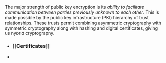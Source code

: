 
The major strength of public key encryption is its *ability to facilitate communication between parties previously unknown to each other*. This is made possible by the public key infrastructure (PKI) hierarchy of trust relationships. These trusts permit combining asymmetric cryptography with symmetric cryptography along with hashing and digital certificates, giving us hybrid cryptography.

- ### [[Certificates]]
- 